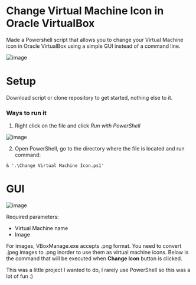 # Change Virtual Machine Icon in Oracle VirtualBox
Made a Powershell script that allows you to change your Virtual Machine icon in Oracle VirtualBox using a simple GUI instead of a command line.

![image](https://github.com/user-attachments/assets/3dac9bc9-dd99-4c2f-8864-a327f1343670)


# Setup
Download script or clone repository to get started, nothing else to it.

### Ways to run it 
1. Right click on the file and click *Run with PowerShell*

![image](https://github.com/user-attachments/assets/ea849f03-e7ed-4c33-8f8c-4025818c8e91)

2. Open PowerShell, go to the directory where the file is located and run command:
```
& '.\Change Virtual Machine Icon.ps1'
```

# GUI

![image](https://github.com/user-attachments/assets/708c4e0c-7237-478a-95fb-62693b345884)


Required parameters:
- Virtual Machine name <br>
- Image <br>

For images, VBoxManage.exe accepts .png format. You need to convert .jpeg images to .png inorder to use them as virtual machine icons.
Below is the command that will be executed when **Change Icon** button is clicked.


 
This was a little project I wanted to do, I rarely use PowerShell so this was a lot of fun :) 
